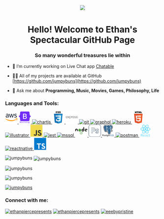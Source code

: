 
<h1 align="center"> <img src="https://drive.google.com/file/d/1QZUm7ijvAHW-UhXcOisaBbDQlV9sNC7t" /></h1>
<h1 align="center">Hello! Welcome to Ethan's Spectacular GitHub Page</h1>
<h3 align="center">So many wonderful treasures lie within</h3>

- 🔭 I’m currently working on Live Chat app [Chatable](https://adoring-wright-0eba98.netlify.app/)

- 👨‍💻 All of my projects are available at GitHub [https://github.com/jumpybuns](https://github.com/jumpybuns)

- 💬 Ask me about **Programming, Music, Movies, Games, Philosophy, Life**


<h3 align="left">Languages and Tools:</h3>
<p align="left"> <a href="https://aws.amazon.com" target="_blank"> <img src="https://raw.githubusercontent.com/devicons/devicon/master/icons/amazonwebservices/amazonwebservices-original-wordmark.svg" alt="aws" width="40" height="40"/> </a> <a href="https://getbootstrap.com" target="_blank"> <img src="https://raw.githubusercontent.com/devicons/devicon/master/icons/bootstrap/bootstrap-plain-wordmark.svg" alt="bootstrap" width="40" height="40"/> </a> <a href="https://www.chartjs.org" target="_blank"> <img src="https://www.chartjs.org/media/logo-title.svg" alt="chartjs" width="40" height="40"/> </a> <a href="https://www.w3schools.com/css/" target="_blank"> <img src="https://raw.githubusercontent.com/devicons/devicon/master/icons/css3/css3-original-wordmark.svg" alt="css3" width="40" height="40"/> </a> <a href="https://expressjs.com" target="_blank"> <img src="https://raw.githubusercontent.com/devicons/devicon/master/icons/express/express-original-wordmark.svg" alt="express" width="40" height="40"/> </a> <a href="https://git-scm.com/" target="_blank"> <img src="https://www.vectorlogo.zone/logos/git-scm/git-scm-icon.svg" alt="git" width="40" height="40"/> </a> <a href="https://graphql.org" target="_blank"> <img src="https://www.vectorlogo.zone/logos/graphql/graphql-icon.svg" alt="graphql" width="40" height="40"/> </a> <a href="https://heroku.com" target="_blank"> <img src="https://www.vectorlogo.zone/logos/heroku/heroku-icon.svg" alt="heroku" width="40" height="40"/> </a> <a href="https://www.w3.org/html/" target="_blank"> <img src="https://raw.githubusercontent.com/devicons/devicon/master/icons/html5/html5-original-wordmark.svg" alt="html5" width="40" height="40"/> </a> <a href="https://www.adobe.com/in/products/illustrator.html" target="_blank"> <img src="https://www.vectorlogo.zone/logos/adobe_illustrator/adobe_illustrator-icon.svg" alt="illustrator" width="40" height="40"/> </a> <a href="https://developer.mozilla.org/en-US/docs/Web/JavaScript" target="_blank"> <img src="https://raw.githubusercontent.com/devicons/devicon/master/icons/javascript/javascript-original.svg" alt="javascript" width="40" height="40"/> </a> <a href="https://jestjs.io" target="_blank"> <img src="https://www.vectorlogo.zone/logos/jestjsio/jestjsio-icon.svg" alt="jest" width="40" height="40"/> </a> <a href="https://www.microsoft.com/en-us/sql-server" target="_blank"> <img src="https://cdn.worldvectorlogo.com/logos/microsoft-sql-server.svg" alt="mssql" width="40" height="40"/> </a> <a href="https://nodejs.org" target="_blank"> <img src="https://raw.githubusercontent.com/devicons/devicon/master/icons/nodejs/nodejs-original-wordmark.svg" alt="nodejs" width="40" height="40"/> </a> <a href="https://www.photoshop.com/en" target="_blank"> <img src="https://raw.githubusercontent.com/devicons/devicon/master/icons/photoshop/photoshop-line.svg" alt="photoshop" width="40" height="40"/> </a> <a href="https://www.postgresql.org" target="_blank"> <img src="https://raw.githubusercontent.com/devicons/devicon/master/icons/postgresql/postgresql-original-wordmark.svg" alt="postgresql" width="40" height="40"/> </a> <a href="https://postman.com" target="_blank"> <img src="https://www.vectorlogo.zone/logos/getpostman/getpostman-icon.svg" alt="postman" width="40" height="40"/> </a> <a href="https://reactjs.org/" target="_blank"> <img src="https://raw.githubusercontent.com/devicons/devicon/master/icons/react/react-original-wordmark.svg" alt="react" width="40" height="40"/> </a> <a href="https://reactnative.dev/" target="_blank"> <img src="https://reactnative.dev/img/header_logo.svg" alt="reactnative" width="40" height="40"/> </a> <a href="https://www.typescriptlang.org/" target="_blank"> <img src="https://raw.githubusercontent.com/devicons/devicon/master/icons/typescript/typescript-original.svg" alt="typescript" width="40" height="40"/> </a> </p>

<p><img align="left" src="https://github-readme-stats.vercel.app/api/top-langs?username=jumpybuns&show_icons=true&locale=en&layout=compact" alt="jumpybuns" /></p>

<p>&nbsp;<img align="center" src="https://github-readme-stats.vercel.app/api?username=jumpybuns&show_icons=true&locale=en" alt="jumpybuns" /></p>

<p><img align="center" src="https://github-readme-streak-stats.herokuapp.com/?user=jumpybuns&" alt="jumpybuns" /></p>

<p align="left"> <img src="https://komarev.com/ghpvc/?username=jumpybuns&label=Profile%20views&color=0e75b6&style=flat" alt="jumpybuns" /> </p>

<p align="left"> <a href="https://github.com/ryo-ma/github-profile-trophy"><img src="https://github-profile-trophy.vercel.app/?username=jumpybuns" alt="jumpybuns" /></a> </p>


<h3 align="left">Connect with me:</h3>
<p align="left">
<a href="https://twitter.com/ethanpiercepresents" target="blank"><img align="center" src="https://cdn.jsdelivr.net/npm/simple-icons@3.0.1/icons/twitter.svg" alt="ethanpiercepresents" height="30" width="40" /></a>
<a href="https://linkedin.com/in/ethanpiercepresents" target="blank"><img align="center" src="https://cdn.jsdelivr.net/npm/simple-icons@3.0.1/icons/linkedin.svg" alt="ethanpiercepresents" height="30" width="40" /></a>
<a href="https://instagram.com/eeebypristine" target="blank"><img align="center" src="https://cdn.jsdelivr.net/npm/simple-icons@3.0.1/icons/instagram.svg" alt="eeebypristine" height="30" width="40" /></a>
</p>


